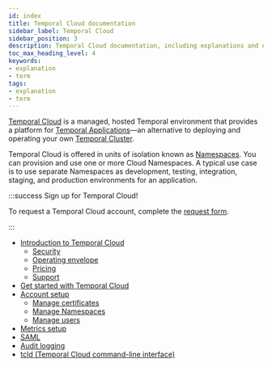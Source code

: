 ```yaml
---
id: index
title: Temporal Cloud documentation
sidebar_label: Temporal Cloud
sidebar_position: 3
description: Temporal Cloud documentation, including explanations and usage.
toc_max_heading_level: 4
keywords:
- explanation
- term
tags:
- explanation
- term
---
```


<!-- THIS FILE IS GENERATED. DO NOT EDIT THIS FILE DIRECTLY -->

[Temporal Cloud](https://temporal.io/cloud) is a managed, hosted Temporal environment that provides a platform for [Temporal Applications](/temporal/#temporal-application)—an alternative to deploying and operating your own [Temporal Cluster](/clusters).

Temporal Cloud is offered in units of isolation known as [Namespaces](/namespaces). You can provision and use one or more Cloud Namespaces. A typical use case is to use separate Namespaces as development, testing, integration, staging, and production environments for an application.

:::success Sign up for Temporal Cloud!

To request a Temporal Cloud account, complete the [request form](https://pages.temporal.io/cloud-request-access).

:::

- [Introduction to Temporal Cloud](/cloud/introduction)
  - [Security](/cloud/security)
  - [Operating envelope](/cloud/operating-envelope)
  - [Pricing](/cloud/pricing)
  - [Support](/cloud/support)
- [Get started with Temporal Cloud](/cloud/get-started)
- [Account setup](/cloud/account-setup)
  - [Manage certificates](/cloud/certificates)
  - [Manage Namespaces](/cloud/namespaces)
  - [Manage users](/cloud/users)
- [Metrics setup](/cloud/metrics)
- [SAML](/cloud/saml)
- [Audit logging](/cloud/audit-logging)
- [tcld (Temporal Cloud command-line interface)](/cloud/tcld)
